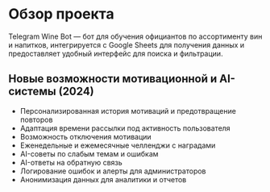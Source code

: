 # Обзор проекта

Telegram Wine Bot — бот для обучения официантов по ассортименту вин и напитков, интегрируется с Google Sheets для получения данных и предоставляет удобный интерфейс для поиска и фильтрации. 

## Новые возможности мотивационной и AI-системы (2024)

- Персонализированная история мотиваций и предотвращение повторов
- Адаптация времени рассылки под активность пользователя
- Возможность отключения мотивации
- Еженедельные и ежемесячные челленджи с наградами
- AI-советы по слабым темам и ошибкам
- AI-ответы на обратную связь
- Логирование ошибок и алерты для администраторов
- Анонимизация данных для аналитики и отчетов 